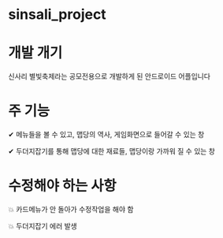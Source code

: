 # sinsali_project
  
# 개발 개기
   신사리 별빛축제라는 공모전용으로 개발하게 된 안드로이드 어플입니다


# 주 기능 
   ✔ 메뉴들을 볼 수 있고, 맵당의 역사, 게임화면으로 들어갈 수 있는 창
  
   ✔ 두더지잡기를 통해 맵당에 대한 재료들, 맵당이랑 가까워 질 수 있는 창


# 수정해야 하는 사항
  💥 카드메뉴가 안 돌아가 수정작업을 해야 함
  
  💥 두더지잡기 에러 발생

